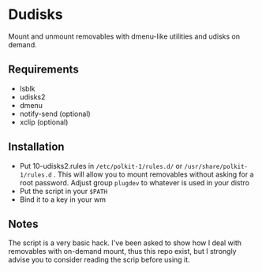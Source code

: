 # Dudisks

Mount and unmount removables with dmenu-like utilities and udisks on demand.

## Requirements

 * lsblk
 * udisks2
 * dmenu
 * notify-send (optional)
 * xclip (optional)

## Installation

 * Put 10-udisks2.rules in `/etc/polkit-1/rules.d/` or `/usr/share/polkit-1/rules.d` . This will allow you to mount removables without asking for a root password. Adjust group `plugdev` to whatever is used in your distro
 * Put the script in your `$PATH`
 * Bind it to a key in your wm

## Notes

The script is a very basic hack. I've been asked to show how I deal
with removables with on-demand mount, thus this repo exist, but I
strongly advise you to consider reading the scrip before using it.
